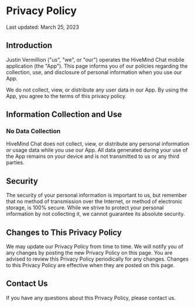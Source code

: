 # Privacy Policy

Last updated: March 25, 2023

## Introduction

Justin Vermillion ("us", "we", or "our") operates the HiveMind Chat mobile application (the "App"). This page informs you of our policies regarding the collection, use, and disclosure of personal information when you use our App.

We do not collect, view, or distribute any user data in our App. By using the App, you agree to the terms of this privacy policy.

## Information Collection and Use

### No Data Collection

HiveMind Chat does not collect, view, or distribute any personal information or usage data while you use our App. All data generated during your use of the App remains on your device and is not transmitted to us or any third parties.

## Security

The security of your personal information is important to us, but remember that no method of transmission over the Internet, or method of electronic storage, is 100% secure. While we strive to protect your personal information by not collecting it, we cannot guarantee its absolute security.

## Changes to This Privacy Policy

We may update our Privacy Policy from time to time. We will notify you of any changes by posting the new Privacy Policy on this page. You are advised to review this Privacy Policy periodically for any changes. Changes to this Privacy Policy are effective when they are posted on this page.

## Contact Us

If you have any questions about this Privacy Policy, please contact us.
